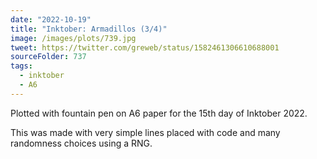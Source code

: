 ```yaml
---
date: "2022-10-19"
title: "Inktober: Armadillos (3/4)"
image: /images/plots/739.jpg
tweet: https://twitter.com/greweb/status/1582461306610688001
sourceFolder: 737
tags:
  - inktober
  - A6
---
```


Plotted with fountain pen on A6 paper for the 15th day of Inktober 2022.

This was made with very simple lines placed with code and many randomness choices using a RNG.